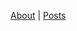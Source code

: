 
<a href="https://github.com/vinagrsec">About</a> | <a href="https://vinagrsec.github.io">Posts</a>
